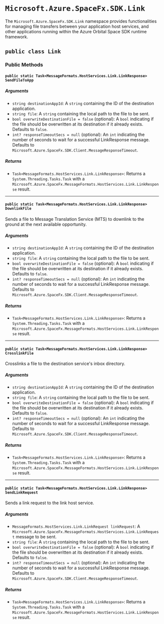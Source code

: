 # `Microsoft.Azure.SpaceFx.SDK.Link`

The `Microsoft.Azure.SpaceFx.SDK.Link` namespace provides functionalities for managing file transfers between your application host services, and other applications running within the Azure Orbital Space SDK runtime framework.

## `public class Link`

### Public Methods

#### `public static Task<MessageFormats.HostServices.Link.LinkResponse> SendFileToApp`

##### **Arguments**

- `string destinationAppId`: A `string` containing the ID of the destination application.
- `string file`: A `string` containing the local path to the file to be sent.
- `bool overwriteDestinationFile = false` (optional): A `bool` indicating if the file should be overwritten at its destination if it already exists. Defaults to `false`.
- `int? responseTimeoutSecs = null` (optional): An `int` indicating the number of seconds to wait for a successful LinkResponse message. Defaults to `Microsoft.Azure.SpaceFx.SDK.Client.MessageResponseTimeout`.

##### **Returns**

- `Task<MessageFormats.HostServices.Link.LinkResponse>`: Returns a `System.Threading.Tasks.Task` with a `Microsoft.Azure.SpaceFx.MessageFormats.HostServices.Link.LinkResponse` result.

---

#### `public static Task<MessageFormats.HostServices.Link.LinkResponse> DownlinkFile`

Sends a file to Message Translation Service (MTS) to downlink to the ground at the next available opportunity.

##### **Arguments**

- `string destinationAppId`: A `string` containing the ID of the destination application.
- `string file`: A `string` containing the local path to the file to be sent.
- `bool overwriteDestinationFile = false` (optional): A `bool` indicating if the file should be overwritten at its destination if it already exists. Defaults to `false`.
- `int? responseTimeoutSecs = null` (optional): An `int` indicating the number of seconds to wait for a successful LinkResponse message. Defaults to `Microsoft.Azure.SpaceFx.SDK.Client.MessageResponseTimeout`.

##### **Returns**

- `Task<MessageFormats.HostServices.Link.LinkResponse>`: Returns a `System.Threading.Tasks.Task` with a `Microsoft.Azure.SpaceFx.MessageFormats.HostServices.Link.LinkResponse` result.

---

#### `public static Task<MessageFormats.HostServices.Link.LinkResponse> CrosslinkFile`

Crosslinks a file to the destination service's inbox directory.

##### **Arguments**

- `string destinationAppId`: A `string` containing the ID of the destination application.
- `string file`: A `string` containing the local path to the file to be sent.
- `bool overwriteDestinationFile = false` (optional): A `bool` indicating if the file should be overwritten at its destination if it already exists. Defaults to `false`.
- `int? responseTimeoutSecs = null` (optional): An `int` indicating the number of seconds to wait for a successful LinkResponse message. Defaults to `Microsoft.Azure.SpaceFx.SDK.Client.MessageResponseTimeout`.

##### **Returns**

- `Task<MessageFormats.HostServices.Link.LinkResponse>`: Returns a `System.Threading.Tasks.Task` with a `Microsoft.Azure.SpaceFx.MessageFormats.HostServices.Link.LinkResponse` result.

---

#### `public static Task<MessageFormats.HostServices.Link.LinkResponse> SendLinkRequest`

Sends a link request to the link host service.

##### **Arguments**

- `MessageFormats.HostServices.Link.LinkRequest linkRequest`: A `Microsoft.Azure.SpaceFx.MessageFormats.HostServices.Link.LinkRequest` message to be sent.
- `string file`: A `string` containing the local path to the file to be sent.
- `bool overwriteDestinationFile = false` (optional): A `bool` indicating if the file should be overwritten at its destination if it already exists. Defaults to `false`.
- `int? responseTimeoutSecs = null` (optional): An `int` indicating the number of seconds to wait for a successful LinkResponse message. Defaults to `Microsoft.Azure.SpaceFx.SDK.Client.MessageResponseTimeout`.

##### **Returns**

- `Task<MessageFormats.HostServices.Link.LinkResponse>`: Returns a `System.Threading.Tasks.Task` with a `Microsoft.Azure.SpaceFx.MessageFormats.HostServices.Link.LinkResponse` result.
